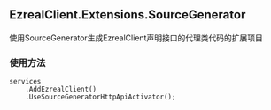 ## EzrealClient.Extensions.SourceGenerator　　　　　　　　　　　　　　　　　
使用SourceGenerator生成EzrealClient声明接口的代理类代码的扩展项目

### 使用方法
```
services
    .AddEzrealClient()
    .UseSourceGeneratorHttpApiActivator();
```
